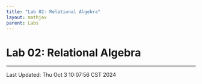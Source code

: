 ```yaml
---
title: "Lab 02: Relational Algebra"
layout: mathjax
parent: Labs
---
```


# Lab 02: Relational Algebra

---

Last Updated: Thu Oct  3 10:07:56 CST 2024